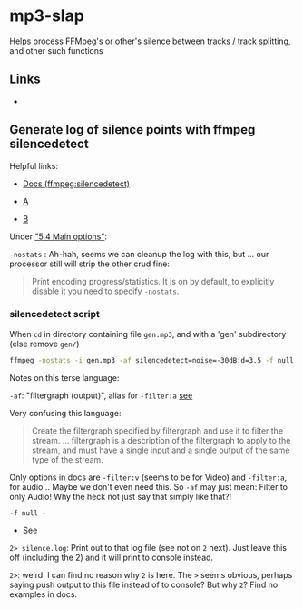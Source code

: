 # mp3-slap

Helps process FFMpeg's or other's silence between tracks / track splitting, and other such functions

## Links


*

## Generate log of silence points with ffmpeg silencedetect

Helpful links:

* [Docs (ffmpeg:silencedetect)](https://ffmpeg.org/ffmpeg-all.html#silencedetect)

* [A](https://stackoverflow.com/questions/55057778/how-can-i-split-an-mp4-video-with-ffmpeg-every-time-the-volume-is-zero)

* [B](https://stackoverflow.com/questions/36074224/how-to-split-video-or-audio-by-silent-parts)

Under ["5.4 Main options"](https://ffmpeg.org/ffmpeg-all.html#toc-Main-options):

`-nostats` : Ah-hah, seems we can cleanup the log with this, but ... our processor still will strip the other crud fine:

> Print encoding progress/statistics. It is on by default, to explicitly disable it you need to specify `-nostats`.

### silencedetect script

When `cd` in directory containing file `gen.mp3`, and with a 'gen' subdirectory (else remove `gen/`)

```bash
ffmpeg -nostats -i gen.mp3 -af silencedetect=noise=-30dB:d=3.5 -f null - 2> silence.log
```

Notes on this terse language:

`-af`: "filtergraph (output)", alias for `-filter:a` [see](https://ffmpeg.org/ffmpeg-all.html#filter_005foption)

Very confusing this language:

> Create the filtergraph specified by filtergraph and use it to filter the stream. ... filtergraph is a description of the filtergraph to apply to the stream, and must have a single input and a single output of the same type of the stream.

Only options in docs are `-filter:v` (seems to be for Video) and `-filter:a`, for audio... Maybe we don't even need this. So `-af` may just mean: Filter to only Audio! Why the heck not just say that simply like that?!

`-f null -`

* [See](https://ffmpeg.org/ffmpeg-all.html#toc-Examples-70)

`2> silence.log`: Print out to that log file (see not on `2` next). Just leave this off (including the 2) and it will print to console instead.

`2>`: weird. I can find no reason why `2` is here. The `>` seems obvious, perhaps saying push output to this file instead of to console? But why `2`? Find no examples in docs.

